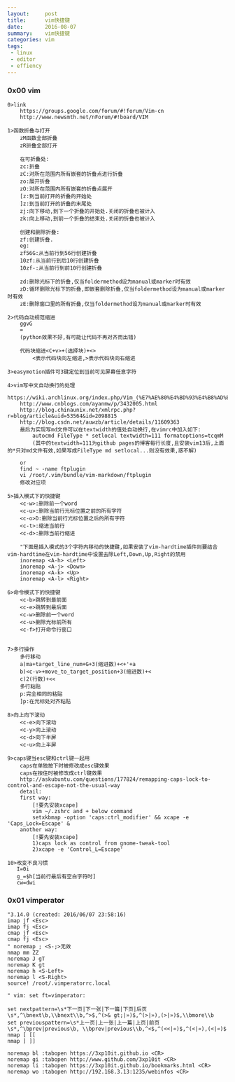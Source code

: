 ```yaml
---
layout:     post
title:      vim快捷键
date:       2016-08-07
summary:    vim快捷键
categories: vim
tags:
 - linux
 - editor
 - effiency
---
```


### 0x00 vim

    0>link
        https://groups.google.com/forum/#!forum/Vim-cn
        http://www.newsmth.net/nForum/#!board/VIM

    1>函数折叠与打开
        zM函数全部折叠
        zR折叠全部打开

        在可折叠处:
        zc:折叠
        zC:对所在范围内所有嵌套的折叠点进行折叠
        zo:展开折叠
        zO:对所在范围内所有嵌套的折叠点展开
        [z:到当前打开的折叠的开始处
        ]z:到当前打开的折叠的末尾处
        zj:向下移动,到下一个折叠的开始处.关闭的折叠也被计入
        zk:向上移动,到前一个折叠的结束处.关闭的折叠也被计入

        创建和删除折叠:
        zf:创建折叠.
        eg:
        zf56G:从当前行到56行创建折叠
        10zf:从当前行到后10行创建折叠 
        10zf-:从当前行到前10行创建折叠

        zd:删除光标下的折叠,仅当foldermethod设为manual或marker时有效
        zD:循环删除光标下的折叠,即嵌套删除折叠,仅当foldermethod设为manual或marker时有效
        zE:删除窗口里的所有折叠,仅当foldermethod设为manual或marker时有效

    2>代码自动规范缩进
        ggvG
        =
        (python效果不好,有可能让代码不再对齐而出错)

        代码块缩进<C+v>+(选择块)+<>
            <表示代码块向左缩进,>表示代码块向右缩进

    3>easymotion插件可3键定位到当前可见屏幕任意字符

    4>vim写中文自动换行的处理
        https://wiki.archlinux.org/index.php/Vim_(%E7%AE%80%E4%BD%93%E4%B8%AD%E6%96%87)#.E8.87.AA.E5.8A.A8.E6.8D.A2.E8.A1.8C.E6.98.BE.E7.A4.BA
        http://www.cnblogs.com/ayanmw/p/3432005.html
        http://blog.chinaunix.net/xmlrpc.php?r=blog/article&uid=53564&id=2098815
        http://blog.csdn.net/auwzb/article/details/11609363
        最后为实现写md文件可以在textwidth的值处自动换行,在vimrc中加入如下:
            autocmd FileType * setlocal textwidth=111 formatoptions=tcqmM
            (其中的textwidth=111为github pages的博客每行长度,且安装vim13后,上面的*只对md文件有效,如果写成FileType md setlocal...则没有效果,惑不解)

        or
        find ~ -name ftplugin
        vi /root/.vim/bundle/vim-markdown/ftplugin
        修改对应项

    5>插入模式下的快捷键
    	<c-w>:删除前一个word
    	<c-u>:删除当前行光标位置之前的所有字符
    	<c-o>D:删除当前行光标位置之后的所有字符
    	<c-t>:缩进当前行
    	<c-d>:删除当前行缩进
    	
    	"下面是插入模式的3个字符内移动的快捷键,如果安装了vim-hardtime插件则要结合vim-hardtime在vim-hardtime中设置去除Left,Down,Up,Right的禁用
    	inoremap <A-h> <Left>
    	inoremap <A-j> <Down>
    	inoremap <A-k> <Up>
    	inoremap <A-l> <Right>

    6>命令模式下的快捷键
    	<c-b>跳转到最前面
    	<c-e>跳转到最后面
    	<c-w>删除前一个word
    	<c-u>删除光标前所有
    	<c-f>打开命令行窗口


	7>多行操作
		多行移动
		a)ma+target_line_num+G+3(缩进数)+<+'+a
		b)<c-v>+move_to_target_position+3(缩进数)+<
		c)2(行数)+<<
		多行粘贴
		p:完全相同的粘贴
		]p:在光标处对齐粘贴

	8>向上向下滚动
		<c-e>向下滚动
		<c-y>向上滚动
		<c-d>向下半屏
		<c-u>向上半屏
    	
	9>caps键当esc键和ctrl键一起用
		caps在单独按下时被修改成esc键效果
		caps在按住时被修改成ctrl键效果
		http://askubuntu.com/questions/177824/remapping-caps-lock-to-control-and-escape-not-the-usual-way
		detail:
		first way:
			[!要先安装xcape]
			vim ~/.zshrc and + below command
			setxkbmap -option 'caps:ctrl_modifier' && xcape -e 'Caps_Lock=Escape' &
		another way:
			[!要先安装xcape]
			1)caps lock as control from gnome-tweak-tool
			2)xcape -e 'Control_L=Escape'

    10>改变不良习惯
       I=0i
       g_=$h[当前行最后有空白字符时]
       cw=dwi

### 0x01 vimperator

    "3.14.0 (created: 2016/06/07 23:58:16)
    imap jf <Esc>
    imap fj <Esc>
    cmap jf <Esc>
    cmap fj <Esc>
    " noremap ; <S-;>无效
    nmap mm ZZ
    noremap J gT
    noremap K gt
    noremap h <S-Left>
    noremap l <S-Right>
    source! /root/.vimperatorrc.local

    " vim: set ft=vimperator:

    set nextpattern=\s*下一页|下一张|下一篇|下页|后页\s*,^\bnext\b,\\bnext\\b,^>$,^(>& gt;|»)$,^(>|»),(>|»)$,\\bmore\\b
    set previouspattern=\s*上一页|上一张|上一篇|上页|前页\s*,^\bprev|previous\b, \\bprev|previous\\b,^<$,^(<<|«)$,^(<|«),(<|«)$
    nmap [ [[
    nmap ] ]]

    noremap bl :tabopen https://3xp10it.github.io <CR>
    noremap gi :tabopen http://www.github.com/3xp10it <CR>
    noremap li :tabopen https://3xp10it.github.io/bookmarks.html <CR>
    noremap wo :tabopen http://192.168.3.13:1235/webinfos <CR>

